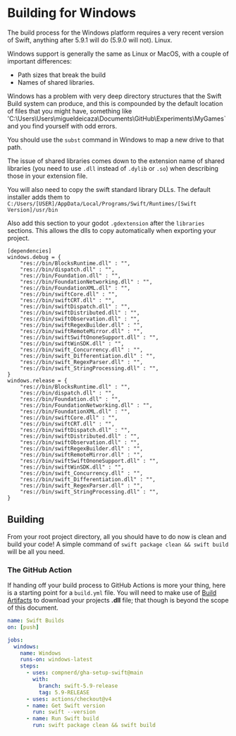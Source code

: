 # Building for Windows

The build process for the Windows platform requires a very recent
version of Swift, anything after 5.9.1 will do (5.9.0 will not).
Linux.

Windows support is generally the same as Linux or MacOS, with a couple of important differences:

* Path sizes that break the build
* Names of shared libraries.

Windows has a problem with very deep directory structures that the
Swift Build system can produce, and this is compounded by the default
location of files that you might have, something like
'C:\Users\Users\migueldeicaza\Documents\GitHub\Experiments\MyGames`
and you find yourself with odd errors.

You should use the `subst` command in Windows to map a new drive to
that path.

The issue of shared libraries comes down to the extension name of
shared libraries (you need to use `.dll` instead of `.dylib` or `.so`)
when describing those in your extension file.

You will also need to copy the swift standard library DLLs. The default installer adds them to 
`C:/Users/[USER]/AppData/Local/Programs/Swift/Runtimes/[Swift Version]/usr/bin`

Also add this section to your godot `.gdextension` after the `libraries` sections. This allows the dlls to copy automatically when exporting your project.

```
[dependencies]
windows.debug = {
    "res://bin/BlocksRuntime.dll" : "",
    "res://bin/dispatch.dll" : "",
    "res://bin/Foundation.dll" : "",
    "res://bin/FoundationNetworking.dll" : "",
    "res://bin/FoundationXML.dll" : "",
    "res://bin/swiftCore.dll" : "",
    "res://bin/swiftCRT.dll" : "",
    "res://bin/swiftDispatch.dll" : "",
    "res://bin/swiftDistributed.dll" : "",
    "res://bin/swiftObservation.dll" : "",
    "res://bin/swiftRegexBuilder.dll" : "",
    "res://bin/swiftRemoteMirror.dll" : "",
    "res://bin/swiftSwiftOnoneSupport.dll" : "",
    "res://bin/swiftWinSDK.dll" : "",
    "res://bin/swift_Concurrency.dll" : "",
    "res://bin/swift_Differentiation.dll" : "",
    "res://bin/swift_RegexParser.dll" : "",
    "res://bin/swift_StringProcessing.dll" : "",
}
windows.release = {
    "res://bin/BlocksRuntime.dll" : "",
    "res://bin/dispatch.dll" : "",
    "res://bin/Foundation.dll" : "",
    "res://bin/FoundationNetworking.dll" : "",
    "res://bin/FoundationXML.dll" : "",
    "res://bin/swiftCore.dll" : "",
    "res://bin/swiftCRT.dll" : "",
    "res://bin/swiftDispatch.dll" : "",
    "res://bin/swiftDistributed.dll" : "",
    "res://bin/swiftObservation.dll" : "",
    "res://bin/swiftRegexBuilder.dll" : "",
    "res://bin/swiftRemoteMirror.dll" : "",
    "res://bin/swiftSwiftOnoneSupport.dll" : "",
    "res://bin/swiftWinSDK.dll" : "",
    "res://bin/swift_Concurrency.dll" : "",
    "res://bin/swift_Differentiation.dll" : "",
    "res://bin/swift_RegexParser.dll" : "",
    "res://bin/swift_StringProcessing.dll" : "",
}

```

## Building

From your root project directory, all you should have to do now is
clean and build your code! A simple command of `swift package clean &&
swift build` will be all you need.

### The GitHub Action

If handing off your build process to GitHub Actions is more your
thing, here is a starting point for a `build.yml` file. You will need
to make use of [Build
Artifacts](https://docs.github.com/en/actions/using-workflows/storing-workflow-data-as-artifacts)
to download your projects __.dll__ file; that though is beyond the
scope of this document.

```yml
name: Swift Builds
on: [push]

jobs:
  windows:
    name: Windows
    runs-on: windows-latest
    steps:
      - uses: compnerd/gha-setup-swift@main
        with:
          branch: swift-5.9-release
          tag: 5.9-RELEASE
      - uses: actions/checkout@v4
      - name: Get Swift version
        run: swift --version
      - name: Run Swift build
        run: swift package clean && swift build
```
